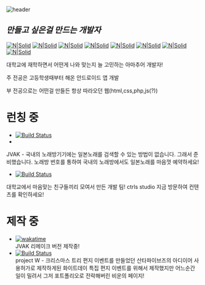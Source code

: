 ![header](https://capsule-render.vercel.app/api?type=Waving&color=gradient&height=200&text=DeveloperTrams&fontAlignY=35&animation=fadeIn&desc=LeeJaeGyu&descAlignY=60)
## _만들고 싶은걸 만드는 개발자_

[![N|Solid](https://img.shields.io/badge/Android-eeeeee?style=flat-square&logo=Android&logoColor=#DDC84)](https://nodesource.com/products/nsolid)                                                                                                      [![N|Solid](https://img.shields.io/badge/AndroidStudio-eeeeee?style=flat-square&logo=AndroidStudio&logoColor=3DDC84)](https://nodesource.com/products/nsolid)                                                                                        [![N|Solid](https://img.shields.io/badge/JAVA-eeeeee?style=flat-square&logo=JAVA&logoColor=007396)](https://nodesource.com/products/nsolid)                                                                                                       [![N|Solid](https://img.shields.io/badge/HTML-eeeeee?style=flat-square&logo=HTML5&logoColor=E34F26)](https://nodesource.com/products/nsolid)                                                                                                      [![N|Solid](https://img.shields.io/badge/CSS-eeeeee?style=flat-square&logo=CSS3&logoColor=1572B6)](https://nodesource.com/products/nsolid)                                                                                                      [![N|Solid](https://img.shields.io/badge/PHP-eeeeee?style=flat-square&logo=PHP&logoColor=777BB4)](https://nodesource.com/products/nsolid)                                                                                                      [![N|Solid](https://img.shields.io/badge/PHPMyAdmin-eeeeee?style=flat-square&logo=PHPMyAdmin&logoColor=6C78AF)](https://nodesource.com/products/nsolid)                                                                                                [![N|Solid](https://img.shields.io/badge/Arduino-eeeeee?style=flat-square&logo=Arduino&logoColor=0979D)](https://nodesource.com/products/nsolid)       

대학교에 재학하면서 어떤게 나와 맞는지 늘 고민하는 아마추어 개발자!

주 전공은 고등학생때부터 해온 안드로이드 앱 개발

부 전공으로는 어떤걸 만들든 항상 따라오던 웹(html,css,php,js(?)) 

# 런칭 중
- [![Build Status](https://img.shields.io/badge/application-JVAK-pink)](https://play.google.com/store/apps/details?id=kr.hs.namyangju.jv)                               
- 
JVAK - 국내의 노래방기기에는 일본노래를 검색할 수 있는 방법이 없습니다.
그래서 준비했습니다. 노래방 번호를 통하여 국내의 노래방에서도 일본노래를 마음껏 예약하세요!

- [![Build Status](https://img.shields.io/badge/web-ctrls.studio-black)](https://ctrls-studio.com)

대학교에서 마음맞는 친구들끼리 모여서 만든 개발 팀! ctrls studio 지금 방문하여 컨텐츠를 확인하세요!

# 제작 중
- [![wakatime](https://wakatime.com/badge/github/dev-trams/JVAP_R.svg)](https://wakatime.com/badge/github/dev-trams/JVAP_R)                                               
JVAK 리메이크 버전 제작중!      
- [![Build Status](https://img.shields.io/badge/webpage-Whiteday-pink)](http://servereb.dothome.co.kr/whiteday)                                                           
project W - 크리스마스 트리 편지 이벤트를 만들었던 산타파이브즈의 아디이어 사용허가로 제작하게된
화이트데이 특집 편지 이벤트를 위해서 제작했지만 어느순간 일이 밀려서 그저 포트폴리오로 전락해버린 비운의 페이지!

 
